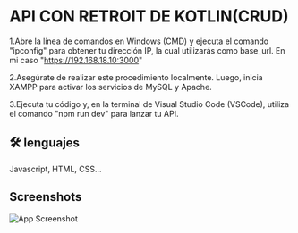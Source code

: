 
# API CON RETROIT DE KOTLIN(CRUD)

1.Abre la línea de comandos en Windows (CMD) y ejecuta el comando "ipconfig" para obtener tu dirección IP, la cual utilizarás como base_url. En mi caso "https://192.168.18.10:3000"

2.Asegúrate de realizar este procedimiento localmente. Luego, inicia XAMPP para activar los servicios de MySQL y Apache.

3.Ejecuta tu código y, en la terminal de Visual Studio Code (VSCode), utiliza el comando "npm run dev" para lanzar tu API.

## 🛠 lenguajes 
Javascript, HTML, CSS...


## Screenshots

![App Screenshot]()

